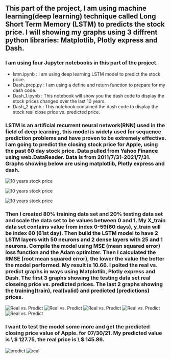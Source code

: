 ## This part of the project, I am using machine learning(deep learning) technique called Long Short Term Memory (LSTM) to predicts the stock price. I will showing my graphs using 3 diffrent python libraries: Matplotlib, Plotly express and Dash.
### I am using four Jupyter notebooks in this part of the project. 
- lstm.ipynb : I am using deep learning LSTM model to predict the stock price. 
- Dash_prep.py : I am using a define and return function to prepare for my dash code. 
- Dash_1.ipynb : This notebook will show you the dash code to display the stock prices changed over the last 10 years. 
- Dash_2.ipynb : This notebook contained the dash code to display the stock real close price vs. predicted price.  
### LSTM is an artificial recurrent neural network(RNN) used in the field of deep learning, this model is widely used for sequence prediction problems and have proven to be extremely effective. I am going to predict the closing stock price for Apple, using the past 60 day stock price. Data pulled from Yahoo Finance using web.DataReader. Data is from 2011/7/31-2021/7/31. Graphs showing below are using matplotlib, Plotly express and dash. 
![10 years stock price](image/stock_matplotlib.png)

![10 years stock price](image/stock_plotly.png)

![10 years stock price](image/stock_dash.png)

### Then I created 80% training data set and 20% testing data set and scale the data set to be values between 0 and 1. My X_train data set contains value from index 0-59(60 days), y_train will be index 60 (61st day). Then build the LSTM model to have 2 LSTM layers with 50 neurons and 2 dense layers with 25 and 1 neurons. Compile the model using MSE (mean squared error) loss function and the Adam optimizer. Then I calculated the RMSE (root mean squared error), the lower the value the better the model performed. My result is 10.66. I polted the real vs. predict graphs in ways using Matplotlib, Plotly express and Dash. The first 3 graphs showing the testing data set real closeing price vs. predicted prices. The last 2 graphs showing the training(train), real(valid) and predicted (predictions) prices. 

![Real vs. Predict](image/compare_matplotlib.png)
![Real vs. Predict](image/compare_plotly.png)
![Real vs. Predict](image/compare_dash.png)
![Real vs. Predict](image/compare_2_matplotlib.png)
![Real vs. Predict](image/compare_2_plotly.png)

### I want to test the model some more and get the predicted closing price value of Apple. for 07/30/21. My predicted value is \ $ 127.75, the real price is \ $ 145.86.

![predict](image/predict.png)
![real](image/real.png)







